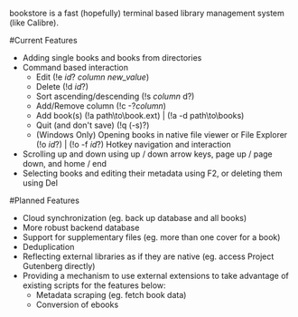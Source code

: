 bookstore is a fast (hopefully) terminal based library management system (like Calibre).

#Current Features
- Adding single books and books from directories
- Command based interaction
  - Edit (!e *id*? *column* *new_value*)
  - Delete (!d *id*?)
  - Sort ascending/descending (!s *column* d?)
  - Add/Remove column (!c -?*column*)
  - Add book(s) (!a path\to\book.ext) | (!a -d path\to\books)
  - Quit (and don't save) (!q (-s)?)
  - (Windows Only) Opening books in native file viewer or File Explorer (!o *id*?) | (!o -f *id*?)
Hotkey navigation and interaction
- Scrolling up and down using up / down arrow keys, page up / page down, and home / end
- Selecting books and editing their metadata using F2, or deleting them using Del
 
#Planned Features
- Cloud synchronization (eg. back up database and all books)
- More robust backend database
- Support for supplementary files (eg. more than one cover for a book)
- Deduplication
- Reflecting external libraries as if they are native (eg. access Project Gutenberg directly)
- Providing a mechanism to use external extensions to take advantage of existing scripts for the features below:
  - Metadata scraping (eg. fetch book data)
  - Conversion of ebooks